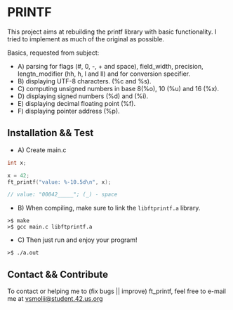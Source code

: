 # PRINTF

This project aims at rebuilding the printf library with basic functionality. I tried to implement as much of the original as possible.

Basics, requested from subject:

* A) parsing for flags (#, 0, -, + and space), field_width, precision, lengtn_modifier (hh, h, l and ll) and for conversion specifier.
* B) displaying UTF-8 characters. (%c and %s).
* C) computing unsigned numbers in base 8(%o), 10 (%u) and 16 (%x).
* D) displaying signed numbers (%d) and (%i).
* E) displaying decimal floating point (%f).
* F) displaying pointer address (%p).

## Installation && Test

* A) Create main.c
```c
int x;

x = 42;
ft_printf("value: %-10.5d\n", x);

// value: "00042_____"; (_) - space
```
* B) When compiling, make sure to link the `libftprintf.a` library.

```
>$ make
>$ gcc main.c libftprintf.a 
```

* C) Then just run and enjoy your program!

```
>$ ./a.out
```

## Contact && Contribute

To contact or helping me to (fix bugs || improve) ft_printf, feel free to e-mail me at vsmolii@student.42.us.org
